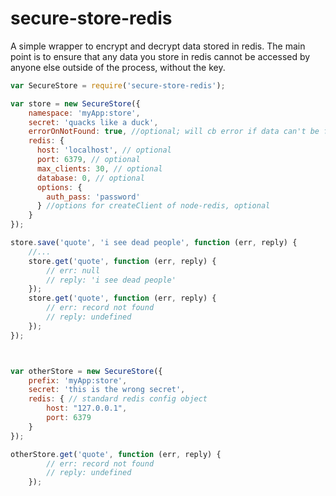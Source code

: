 # secure-store-redis

A simple wrapper to encrypt and decrypt data stored in redis. The main point is to ensure that any data you store in redis cannot be accessed by anyone else outside of the process, without the key.


```javascript
var SecureStore = require('secure-store-redis');

var store = new SecureStore({
    namespace: 'myApp:store',
    secret: 'quacks like a duck',
    errorOnNotFound: true, //optional; will cb error if data can't be found
    redis: {
      host: 'localhost', // optional
      port: 6379, // optional
      max_clients: 30, // optional
      database: 0, // optional
      options: {
        auth_pass: 'password'
      } //options for createClient of node-redis, optional
    }    
});

store.save('quote', 'i see dead people', function (err, reply) {
    //...
    store.get('quote', function (err, reply) {
        // err: null
        // reply: 'i see dead people'
    });
    store.get('quote', function (err, reply) {
        // err: record not found
        // reply: undefined
    });
});



var otherStore = new SecureStore({
    prefix: 'myApp:store',
    secret: 'this is the wrong secret',
    redis: { // standard redis config object
        host: "127.0.0.1",
        port: 6379
    }
});

otherStore.get('quote', function (err, reply) {
        // err: record not found
        // reply: undefined
    });
```
